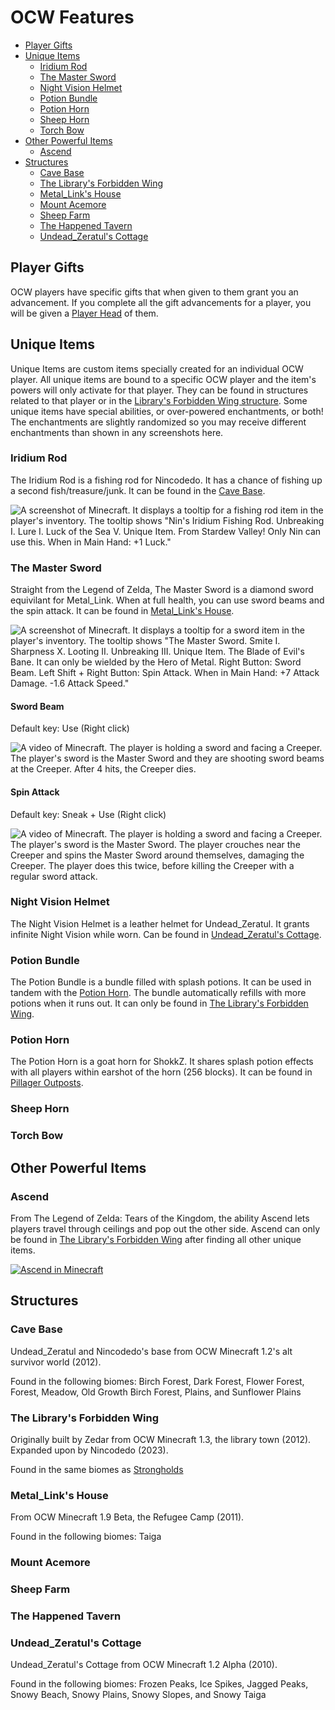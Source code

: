 # OCW Features

* [Player Gifts](#player-gifts)
* [Unique Items](#unique-items)
  * [Iridium Rod](#iridium-rod)
  * [The Master Sword](#the-master-sword)
  * [Night Vision Helmet](#night-vision-helmet)
  * [Potion Bundle](#potion-bundle)
  * [Potion Horn](#potion-horn)
  * [Sheep Horn](#sheep-horn)
  * [Torch Bow](#torch-bow)
* [Other Powerful Items](#other-powerful-items)
  * [Ascend](#ascend)
* [Structures](#structures)
  * [Cave Base](#cave-base)
  * [The Library's Forbidden Wing](#the-librarys-forbidden-wing)
  * [Metal_Link's House](#metal_links-house)
  * [Mount Acemore](#mount-acemore)
  * [Sheep Farm](#sheep-farm)
  * [The Happened Tavern](#the-happened-tavern)
  * [Undead_Zeratul's Cottage](#undead_zeratuls-cottage)

## Player Gifts

OCW players have specific gifts that when given to them grant you an advancement. If you complete all the gift advancements for a player, you will be given a [Player Head](https://minecraft.fandom.com/wiki/Head#Player_skins) of them.

## Unique Items

Unique Items are custom items specially created for an individual OCW player. All unique items are bound to a specific OCW player and the item's powers will only activate for that player. They can be found in structures related to that player or in the [Library's Forbidden Wing structure](#the-librarys-forbidden-wing). Some unique items have special abilities, or over-powered enchantments, or both! The enchantments are slightly randomized so you may receive different enchantments than shown in any screenshots here.

### Iridium Rod

The Iridium Rod is a fishing rod for Nincodedo. It has a chance of fishing up a second fish/treasure/junk. It can be found in the [Cave Base](#cave-base).

![A screenshot of Minecraft. It displays a tooltip for a fishing rod item in the player's inventory. The tooltip shows "Nin's Iridium Fishing Rod. Unbreaking I. Lure I. Luck of the Sea V. Unique Item. From Stardew Valley! Only Nin can use this. When in Main Hand: +1 Luck."](/images/iridium_fishing_rod_tooltip.png)

### The Master Sword

Straight from the Legend of Zelda, The Master Sword is a diamond sword equivilant for Metal_Link. When at full health, you can use sword beams and the spin attack. It can be found in [Metal_Link's House](#metal_links-house).

![A screenshot of Minecraft. It displays a tooltip for a sword item in the player's inventory. The tooltip shows "The Master Sword. Smite I. Sharpness X. Looting II. Unbreaking III. Unique Item. The Blade of Evil's Bane. It can only be wielded by the Hero of Metal. Right Button: Sword Beam. Left Shift + Right Button: Spin Attack. When in Main Hand: +7 Attack Damage. -1.6 Attack Speed."](/images/master_sword_tooltip.png)

#### Sword Beam

Default key: Use (Right click)

![A video of Minecraft. The player is holding a sword and facing a Creeper. The player's sword is the Master Sword and they are shooting sword beams at the Creeper. After 4 hits, the Creeper dies.](/images/sword_beam_demo.gif)

#### Spin Attack

Default key: Sneak + Use (Right click)

![A video of Minecraft. The player is holding a sword and facing a Creeper. The player's sword is the Master Sword. The player crouches near the Creeper and spins the Master Sword around themselves, damaging the Creeper. The player does this twice, before killing the Creeper with a regular sword attack.](/images/spin_attack_demo.gif)

### Night Vision Helmet

The Night Vision Helmet is a leather helmet for Undead_Zeratul. It grants infinite Night Vision while worn. Can be found in [Undead_Zeratul's Cottage](#undead_zeratuls-cottage).

### Potion Bundle

The Potion Bundle is a bundle filled with splash potions. It can be used in tandem with the [Potion Horn](#potion-horn). The bundle automatically refills with more potions when it runs out. It can only be found in [The Library's Forbidden Wing](#the-librarys-forbidden-wing).

### Potion Horn

The Potion Horn is a goat horn for ShokkZ. It shares splash potion effects with all players within earshot of the horn (256 blocks). It can be found in [Pillager Outposts](https://minecraft.fandom.com/wiki/Pillager_Outpost).

### Sheep Horn

### Torch Bow

## Other Powerful Items

### Ascend

From The Legend of Zelda: Tears of the Kingdom, the ability Ascend lets players travel through ceilings and pop out the other side. Ascend can only be found in [The Library's Forbidden Wing](#the-librarys-forbidden-wing) after finding all other unique items.

[![Ascend in Minecraft](http://img.youtube.com/vi/oNrsQmt_Jq0/0.jpg)](http://www.youtube.com/watch?v=oNrsQmt_Jq0 "Ascend in Minecraft")

## Structures

### Cave Base

Undead_Zeratul and Nincodedo's base from OCW Minecraft 1.2's alt survivor world (2012).

Found in the following biomes: Birch Forest, Dark Forest, Flower Forest, Forest, Meadow, Old Growth Birch Forest, Plains, and Sunflower Plains

### The Library's Forbidden Wing

Originally built by Zedar from OCW Minecraft 1.3, the library town (2012). Expanded upon by Nincodedo (2023).

Found in the same biomes as [Strongholds](https://minecraft.fandom.com/wiki/Stronghold)

### Metal_Link's House

From OCW Minecraft 1.9 Beta, the Refugee Camp (2011).

Found in the following biomes: Taiga

### Mount Acemore

### Sheep Farm

### The Happened Tavern

### Undead_Zeratul's Cottage

Undead_Zeratul's Cottage from OCW Minecraft 1.2 Alpha (2010).

Found in the following biomes: Frozen Peaks, Ice Spikes, Jagged Peaks, Snowy Beach, Snowy Plains, Snowy Slopes, and Snowy Taiga
